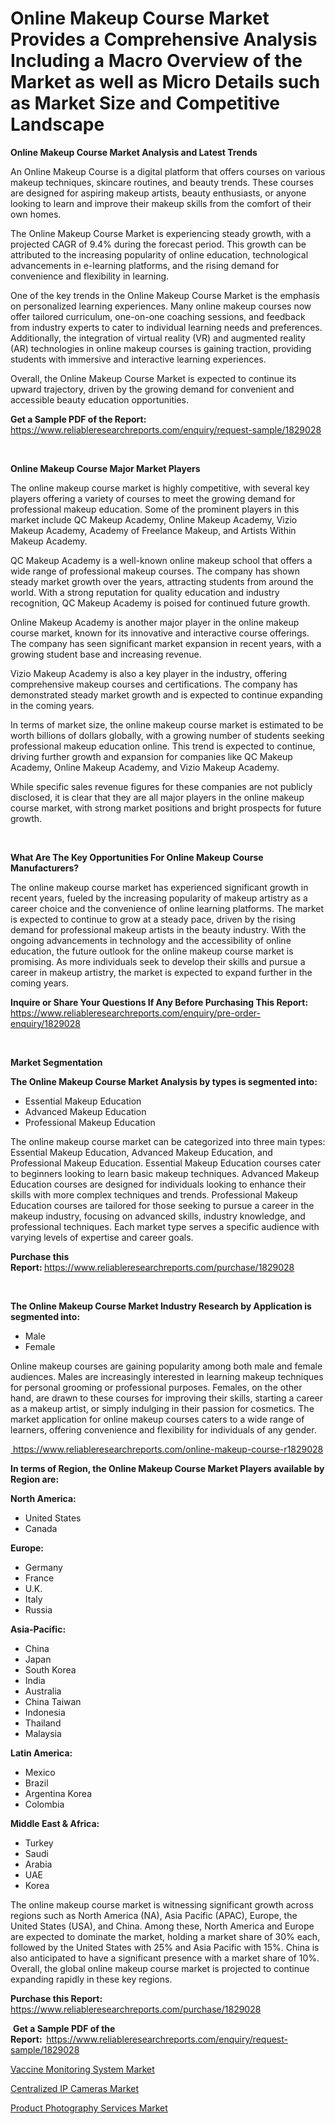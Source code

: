 <p><h1>Online Makeup Course Market Provides a Comprehensive Analysis Including a Macro Overview of the Market as well as Micro Details such as Market Size and Competitive Landscape</h1></p><p><strong>Online Makeup Course Market Analysis and Latest Trends</strong></p>
<p><p>An Online Makeup Course is a digital platform that offers courses on various makeup techniques, skincare routines, and beauty trends. These courses are designed for aspiring makeup artists, beauty enthusiasts, or anyone looking to learn and improve their makeup skills from the comfort of their own homes.</p><p>The Online Makeup Course Market is experiencing steady growth, with a projected CAGR of 9.4% during the forecast period. This growth can be attributed to the increasing popularity of online education, technological advancements in e-learning platforms, and the rising demand for convenience and flexibility in learning.</p><p>One of the key trends in the Online Makeup Course Market is the emphasis on personalized learning experiences. Many online makeup courses now offer tailored curriculum, one-on-one coaching sessions, and feedback from industry experts to cater to individual learning needs and preferences. Additionally, the integration of virtual reality (VR) and augmented reality (AR) technologies in online makeup courses is gaining traction, providing students with immersive and interactive learning experiences.</p><p>Overall, the Online Makeup Course Market is expected to continue its upward trajectory, driven by the growing demand for convenient and accessible beauty education opportunities.</p></p>
<p><strong>Get a Sample PDF of the Report:&nbsp;</strong> <a href="https://www.reliableresearchreports.com/enquiry/request-sample/1829028">https://www.reliableresearchreports.com/enquiry/request-sample/1829028</a></p>
<p>&nbsp;</p>
<p><strong>Online Makeup Course Major Market Players</strong></p>
<p><p>The online makeup course market is highly competitive, with several key players offering a variety of courses to meet the growing demand for professional makeup education. Some of the prominent players in this market include QC Makeup Academy, Online Makeup Academy, Vizio Makeup Academy, Academy of Freelance Makeup, and Artists Within Makeup Academy.</p><p>QC Makeup Academy is a well-known online makeup school that offers a wide range of professional makeup courses. The company has shown steady market growth over the years, attracting students from around the world. With a strong reputation for quality education and industry recognition, QC Makeup Academy is poised for continued future growth.</p><p>Online Makeup Academy is another major player in the online makeup course market, known for its innovative and interactive course offerings. The company has seen significant market expansion in recent years, with a growing student base and increasing revenue.</p><p>Vizio Makeup Academy is also a key player in the industry, offering comprehensive makeup courses and certifications. The company has demonstrated steady market growth and is expected to continue expanding in the coming years.</p><p>In terms of market size, the online makeup course market is estimated to be worth billions of dollars globally, with a growing number of students seeking professional makeup education online. This trend is expected to continue, driving further growth and expansion for companies like QC Makeup Academy, Online Makeup Academy, and Vizio Makeup Academy.</p><p>While specific sales revenue figures for these companies are not publicly disclosed, it is clear that they are all major players in the online makeup course market, with strong market positions and bright prospects for future growth.</p></p>
<p>&nbsp;</p>
<p><strong>What Are The Key Opportunities For Online Makeup Course Manufacturers?</strong></p>
<p><p>The online makeup course market has experienced significant growth in recent years, fueled by the increasing popularity of makeup artistry as a career choice and the convenience of online learning platforms. The market is expected to continue to grow at a steady pace, driven by the rising demand for professional makeup artists in the beauty industry. With the ongoing advancements in technology and the accessibility of online education, the future outlook for the online makeup course market is promising. As more individuals seek to develop their skills and pursue a career in makeup artistry, the market is expected to expand further in the coming years.</p></p>
<p><strong>Inquire or Share Your Questions If Any Before Purchasing This Report:</strong> <a href="https://www.reliableresearchreports.com/enquiry/pre-order-enquiry/1829028">https://www.reliableresearchreports.com/enquiry/pre-order-enquiry/1829028</a></p>
<p>&nbsp;</p>
<p><strong>Market Segmentation</strong></p>
<p><strong>The Online Makeup Course Market Analysis by types is segmented into:</strong></p>
<p><ul><li>Essential Makeup Education</li><li>Advanced Makeup Education</li><li>Professional Makeup Education</li></ul></p>
<p><p>The online makeup course market can be categorized into three main types: Essential Makeup Education, Advanced Makeup Education, and Professional Makeup Education. Essential Makeup Education courses cater to beginners looking to learn basic makeup techniques. Advanced Makeup Education courses are designed for individuals looking to enhance their skills with more complex techniques and trends. Professional Makeup Education courses are tailored for those seeking to pursue a career in the makeup industry, focusing on advanced skills, industry knowledge, and professional techniques. Each market type serves a specific audience with varying levels of expertise and career goals.</p></p>
<p><strong>Purchase this Report:&nbsp;</strong><a href="https://www.reliableresearchreports.com/purchase/1829028">https://www.reliableresearchreports.com/purchase/1829028</a></p>
<p>&nbsp;</p>
<p><strong>The Online Makeup Course Market Industry Research by Application is segmented into:</strong></p>
<p><ul><li>Male</li><li>Female</li></ul></p>
<p><p>Online makeup courses are gaining popularity among both male and female audiences. Males are increasingly interested in learning makeup techniques for personal grooming or professional purposes. Females, on the other hand, are drawn to these courses for improving their skills, starting a career as a makeup artist, or simply indulging in their passion for cosmetics. The market application for online makeup courses caters to a wide range of learners, offering convenience and flexibility for individuals of any gender.</p></p>
<p><a href="https://www.reliableresearchreports.com/online-makeup-course-r1829028">&nbsp;https://www.reliableresearchreports.com/online-makeup-course-r1829028</a></p>
<p><strong>In terms of Region, the Online Makeup Course Market Players available by Region are:</strong></p>
<p>
    <p> <strong> North America: </strong>
        <ul>
            <li>United States</li>
            <li>Canada</li>
        </ul>
        </p> 
    <p> <strong> Europe: </strong>
        <ul>
            <li>Germany</li>
            <li>France</li>
            <li>U.K.</li>
            <li>Italy</li>
            <li>Russia</li>
        </ul>
        </p> 
    <p> <strong> Asia-Pacific: </strong>
        <ul>
            <li>China</li>
            <li>Japan</li>
            <li>South Korea</li>
            <li>India</li>
            <li>Australia</li>
            <li>China Taiwan</li>
            <li>Indonesia</li>
            <li>Thailand</li>
            <li>Malaysia</li>
        </ul>
        </p> 
    <p> <strong> Latin America: </strong>
        <ul>
            <li>Mexico</li>
            <li>Brazil</li>
            <li>Argentina Korea</li>
            <li>Colombia</li>
        </ul>
        </p> 
    <p> <strong> Middle East & Africa: </strong>
        <ul>
            <li>Turkey</li>
            <li>Saudi</li>
            <li>Arabia</li>
            <li>UAE</li>
            <li>Korea</li>
        </ul>
    </p>
    </p>
<p><p>The online makeup course market is witnessing significant growth across regions such as North America (NA), Asia Pacific (APAC), Europe, the United States (USA), and China. Among these, North America and Europe are expected to dominate the market, holding a market share of 30% each, followed by the United States with 25% and Asia Pacific with 15%. China is also anticipated to have a significant presence with a market share of 10%. Overall, the global online makeup course market is projected to continue expanding rapidly in these key regions.</p></p>
<p><strong>Purchase this Report: </strong><a href="https://www.reliableresearchreports.com/purchase/1829028">https://www.reliableresearchreports.com/purchase/1829028</a></p>
<p>&nbsp;<strong>Get a Sample PDF of the Report:&nbsp;&nbsp;</strong><a href="https://www.reliableresearchreports.com/enquiry/request-sample/1829028">https://www.reliableresearchreports.com/enquiry/request-sample/1829028</a></p>
<p><strong></strong></p>
<p><p><a href="https://github.com/ashman753/Market-Research-Report-List-1/blob/main/vaccine-monitoring-system-market.md">Vaccine Monitoring System Market</a></p><p><a href="https://issuu.com/reportprime-2/docs/centralized-ip-cameras-market-size-2030.pptx">Centralized IP Cameras Market</a></p><p><a href="https://github.com/LibbySpencer2018/Market-Research-Report-List-1/blob/main/product-photography-services-market.md">Product Photography Services Market</a></p></p>